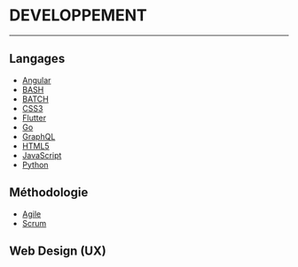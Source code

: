 # DEVELOPPEMENT
---

## Langages

- [Angular](developpement/angular/angular.md)
- [BASH](developpement/bash/bash.md)
- [BATCH](developpement/batch/batch.md)
- [CSS3](developpement/css/css.md)
- [Flutter](developpement/flutter/flutter.md)
- [Go](developpement/go/go.md)
- [GraphQL](developpement/graphql/graphql.md)
- [HTML5]()
- [JavaScript](developpement/javascript/javascript.md)
- [Python](developpement/python/python.md)



## Méthodologie

- [Agile]()
- [Scrum]()
 

## Web Design (UX)